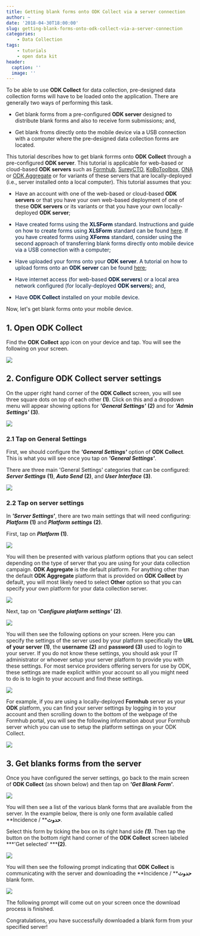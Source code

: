 ```yaml
---
title: Getting blank forms onto ODK Collect via a server connection
author: ~
date: '2018-04-30T18:00:00'
slug: getting-blank-forms-onto-odk-collect-via-a-server-connection
categories:
    - Data Collection
tags:
    - tutorials
    - open data kit
header:
  caption: ''
  image: ''
---
```


To be able to use **ODK Collect** for data collection, pre-designed data collection forms will have to be loaded onto the application. There are generally two ways of performing this task.

* Get blank forms from a pre-configured **ODK server** designed to distribute blank forms and also to receive form submissions; and,

* Get blank froms directly onto the mobile device via a USB connection with a computer where the pre-designed data collection forms are located.

This tutorial describes how to get blank forrms onto **ODK Collect** through a pre-configured **ODK server**. This tutorial is applicable for web-based or cloud-based **ODK servers** such as <a href="https://formhub.org" target="_blank">Formhub</a>, <a href="http://www.surveycto.com/index.html" target="_blank">SureyCTO</a>, <a href="http://www.kobotoolbox.org" target="_blank">KoBoToolbox</a>, <a href="https://ona.io" target="_blank">ONA</a> or <a href="https://opendatakit.org/use/aggregate/" target="_blank">ODK Aggregate</a> or for variants of these servers that are locally-deployed (i.e., server installed onto a local computer). This tutorial assumes that you:

* Have an account with one of the web-based or cloud-based **ODK servers** or that you have your own web-based deployment of one of these **ODK servers** or its variants or that you have your own locally-deployed **ODK server**;

* <span style="color: rgb(1,24,55)">Have created forms using the </span><span style="color: rgb(1,24,55)">**XLSForm**</span><span style="color: rgb(1,24,55)"> standard. Instructions and guide on how to create forms using </span><span style="color: rgb(1,24,55)">**XLSForm**</span><span style="color: rgb(1,24,55)"> standard can be found </span><span style="color: rgb(142,190,218)"><a href="http://xlsform.org/">here</a></span><span style="color: rgb(1,24,55)">. If you have created forms using </span><span style="color: rgb(1,24,55)">**XForms**</span><span style="color: rgb(1,24,55)"> standard, consider using the second approach of transferring blank forms directly onto mobile device via a USB connection with a computer;</span>

* <span style="color: rgb(1,24,55)">Have uploaded your forms onto your </span><span style="color: rgb(1,24,55)">**ODK server**</span><span style="color: rgb(1,24,55)">. A tutorial on how to upload forms onto an </span><span style="color: rgb(1,24,55)">**ODK server**</span><span style="color: rgb(1,24,55)"> can be found </span><span style="color: rgb(1,24,55)"><a href="http://sudan.validmeasures.org/publishing-forms-onto-formhub-local-server/" target="_blank">here</a></span><span style="color: rgb(1,24,55)">;</span>

* <span style="color: rgb(1,24,55)">Have internet access (for web-based </span><span style="color: rgb(1,24,55)">**ODK servers**</span><span style="color: rgb(1,24,55)">) or a local area network configured (for locally-deployed </span><span style="color: rgb(1,24,55)">**ODK servers**</span><span style="color: rgb(1,24,55)">); and,</span>

* <span style="color: rgb(1,24,55)">Have </span><span style="color: rgb(1,24,55)">**ODK Collect**</span><span style="color: rgb(1,24,55)"> installed on your mobile device. </span>

Now, let's get blank forms onto your mobile device.

## 1. Open ODK Collect
Find the **ODK Collect** app icon on your device and tap. You will see the following on your screen.
<br />

<img src="/img/tutorials/open-odk-collect.png" />
<br />

## 2. Configure ODK Collect server settings
On the upper right hand corner of the **ODK Collect** screen, you will see three square dots on top of each other **(1)**. Click on this and a dropdown menu will appear showing options for ***'General Settings'*** **(2)** and for ***'Admin Settings'*** **(3)**.
<br />

<img src="/img/tutorials/configure-odk-collect-server-settings.png" />

### 2.1 Tap on General Settings
First, we should configure the ***'General Settings'*** option of **ODK Collect**. This is what you will see once you tap on ***'General Settings'***.

There are three main 'General Settings' categories that can be configured: ***Server Settings*** **(1)**, ***Auto Send*** **(2)**, and ***User Interface*** **(3)**.
<br />

<img src="/img/tutorials/tap-on-general-settings.png" />
<br />

### 2.2 Tap on server settings
In ***'Server Settings'***, there are two main settings that will need configuring: ***Platform*** **(1)** and ***Platform settings*** **(2)**.

First, tap on ***Platform*** **(1)**.
<br />

<img src="/img/tutorials/tap-on-server-settings.png" />
<br />

You will then be presented with various platform options that you can select depending on the type of server that you are using for your data collection campaign. **ODK Aggregate** is the default platform. For anything other than the default **ODK Aggregate** platform that is provided on **ODK Collect** by default, you will most likely need to select **Other** option so that you can specify your own platform for your data collection server.
<br />

<img src="/img/tutorials/7893044c-9d57-4395-8b68-853ed56bebf5.png" />
<br />

Next, tap on ***'Configure platform settings'*** **(2)**.
<br />

<img src="/img/tutorials/7298b62a-d734-49a9-b1b6-8f0d6d4baeb6.png" />
<br />

You will then see the following options on your screen. Here you can specify the settings of the server used by your platform specifically the **URL of your server** **(1)**, the **username** **(2)** and **password** **(3)** used to login to your server. If you do not know these settings, you should ask your IT administrator or whoever setup your server platform to provide you with these settings. For most service providers offering servers for use by ODK, these settings are made explicit within your account so all you might need to do is to login to your account and find these settings.
<br />

<img src="/img/tutorials/bb41af04-0c2d-4a35-873d-65783400301e.png" />
<br />

For example, if you are using a locally-deployed **Formhub** server as your **ODK** platform, you can find your server settings by logging in to your account and then scrolling down to the bottom of the webpage of the Formhub portal, you will see the following information about your Formhub server which you can use to setup the platform settings on your ODK Collect.
<br />

<img src="/img/tutorials/0f69dcbf-841f-4fcf-a113-b010e4bc7016.png" />
<br />

## 3. Get blanks forms from the server
Once you have configured the server settings, go back to the main screen of **ODK Collect** (as shown below) and then tap on ***'Get Blank Form'***.
<br />

<img src="/img/tutorials/get-blanks-forms-from-the-server.png" />
<br />

You will then see a list of the various blank forms that are available from the server. In the example below, there is only one form available called **Incidence / ****حدوث**.

Select this form by ticking the box on its right hand side ***(1)***. Then tap the button on the bottom right hand corner of the **ODK Collect** screen labeled ***'Get selected' *****(2)**.
<br />

<img src="/img/tutorials/3bbba33a-8611-48ea-b4a9-a6f4b5220f1e.png" />
<br />

You will then see the following prompt indicating that **ODK Collect** is communicating with the server and downloading the **Incidence / ****حدوث** blank form.
<br />

<img src="/img/tutorials/f1845190-e09f-42ff-98c8-88e7154c90bc.png" />
<br />

The following prompt will come out on your screen once the download process is finished.

Congratulations, you have successfully downloaded a blank form from your specified server!
<br />

